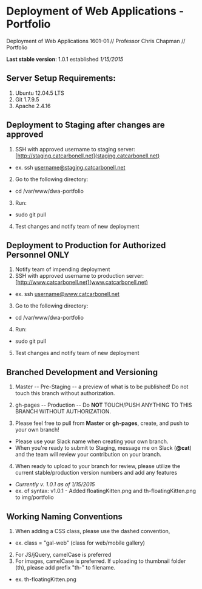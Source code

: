 # Deployment of Web Applications - Portfolio
Deployment of Web Applications 1601-01 // Professor Chris Chapman // Portfolio

**Last stable version**: 1.0.1 established *1/15/2015*

## Server Setup Requirements:
1. Ubuntu 12.04.5 LTS
2. Git 1.7.9.5
3. Apache 2.4.16

## Deployment to Staging after changes are approved
1. SSH with approved username to staging server: [http://staging.catcarbonell.net](staging.catcarbonell.net)
  * ex. ssh username@staging.catcarbonell.net
2. Go to the following directory:
  * cd /var/www/dwa-portfolio 
3. Run:
  * sudo git pull
4. Test changes and notify team of new deployment
  
## Deployment to Production for Authorized Personnel ONLY
1. Notify team of impending deployment
2. SSH with approved username to production server: [http://www.catcarbonell.net](www.catcarbonell.net)
  * ex. ssh username@www.catcarbonell.net
3. Go to the following directory:
  * cd /var/www/dwa-portfolio
4. Run:
  * sudo git pull
5. Test changes and notify team of new deployment

## Branched Development and Versioning
1. Master -- Pre-Staging -- a preview of what is to be published! Do not touch this branch without authorization. 

2. gh-pages -- Production -- Do **NOT** TOUCH/PUSH ANYTHING TO THIS BRANCH WITHOUT AUTHORIZATION. 


3. Please feel free to pull from **Master** or **gh-pages**, create, and push to your own branch! 
  * Please use your Slack name when creating your own branch. 
  * When you're ready to submit to Staging, message me on Slack (__@cat__) and the team will review your contribution on your branch.

4. When ready to upload to your branch for review, please utilize the current stable/production version numbers and add any features
  * *Currently _v. 1.0.1_ as of 1/15/2015*
  * ex. of syntax: v1.0.1 - Added  floatingKitten.png and th-floatingKitten.png to img/portfolio
  
  
## Working Naming Conventions
1. When adding a CSS class, please use the dashed convention, 
  * ex. class = "gal-web" (class for web/mobile gallery)
2. For JS/jQuery, camelCase is preferred
3. For images, camelCase is preferred. If uploading to thumbnail folder (th), please add prefix "th-" to filename.
  * ex. th-floatingKitten.png

